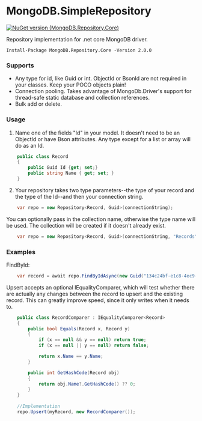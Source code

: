 # MongoDB.SimpleRepository
[![NuGet version (MongoDB.Repository.Core)](https://img.shields.io/nuget/v/MongoDB.Repository.Core.svg?style=flat-square)](https://www.nuget.org/packages/MongoDB.Repository.Core/)

Repository implementation for .net core MongoDB driver. 

```
Install-Package MongoDB.Repository.Core -Version 2.0.0 
```

### Supports
* Any type for id, like Guid or int. ObjectId or BsonId are not required in your classes. Keep your POCO objects plain!
* Connection pooling. Takes advantage of MongoDb.Driver's support for thread-safe static database and collection references.
* Bulk add or delete.

### Usage

1. Name one of the fields "Id" in your model. It doesn't need to be an ObjectId or have Bson attributes. Any type except for a list or array will do as an Id. 
```csharp
    public class Record
    {
        public Guid Id {get; set;}
        public string Name { get; set; }
    }
```

2. Your repository takes two type parameters--the type of your record and the type of the Id--and then your connection string.
```csharp
    var repo = new Repository<Record, Guid>(connectionString);
```

You can optionally pass in the collection name, otherwise the type name will be used. The collection will be created if it doesn't already exist.

```csharp
    var repo = new Repository<Record, Guid>(connectionString, "Records");
```

### Examples
FindById:
```csharp
    var record = await repo.FindByIdAsync(new Guid("134c24bf-e1c8-4ec9-bd7e-ebbe211ebb72"));
```

Upsert accepts an optional IEqualityComparer, which will test whether there are actually any changes between the record to upsert and the existing record. This can greatly improve speed, since it only writes when it needs to.

```csharp
    public class RecordComparer : IEqualityComparer<Record>
    {
        public bool Equals(Record x, Record y)
        {
            if (x == null && y == null) return true;
            if (x == null || y == null) return false;

            return x.Name == y.Name;
        }

        public int GetHashCode(Record obj)
        {
            return obj.Name?.GetHashCode() ?? 0;
        }
    }
    
    //Implementation
    repo.Upsert(myRecord, new RecordComparer());
```
